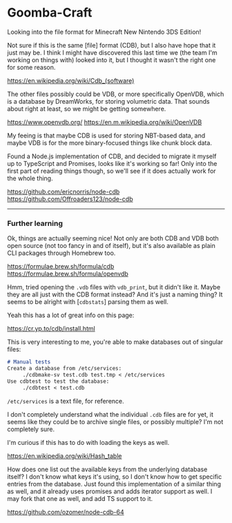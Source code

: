 # Goomba-Craft

Looking into the file format for Minecraft New Nintendo 3DS Edition!

Not sure if this is the same \[file\] format (CDB), but I also have hope that it just may be.
I think I might have discovered this last time we (the team I'm working on things with) looked into it, but I thought it wasn't the right one for some reason.

https://en.wikipedia.org/wiki/Cdb_(software)

The other files possibly could be VDB, or more specifically OpenVDB, which is a database by DreamWorks, for storing volumetric data.
That sounds about right at least, so we might be getting somewhere.

https://www.openvdb.org/
https://en.m.wikipedia.org/wiki/OpenVDB

My feeing is that maybe CDB is used for storing NBT-based data, and maybe VDB is for the more binary-focused things like chunk block data.

Found a Node.js implementation of CDB, and decided to migrate it myself up to TypeScript and Promises, looks like it's working so far! Only into the first part of reading things though, so we'll see if it does actually work for the whole thing.

https://github.com/ericnorris/node-cdb
https://github.com/Offroaders123/node-cdb

---

### Further learning

Ok, things are actually seeming nice!
Not only are both CDB and VDB both open source (not too fancy in and of itself), but it's also available as plain CLI packages through Homebrew too.

https://formulae.brew.sh/formula/cdb
https://formulae.brew.sh/formula/openvdb

Hmm, tried opening the `.vdb` files with `vdb_print`, but it didn't like it.
Maybe they are all just with the CDB format instead? And it's just a naming thing? It seems to be alright with \[`cdbstats`\] parsing them as well.

Yeah this has a lot of great info on this page:

https://cr.yp.to/cdb/install.html

This is very interesting to me, you're able to make databases out of singular files:

```md
# Manual tests
Create a database from /etc/services:
     ./cdbmake-sv test.cdb test.tmp < /etc/services
Use cdbtest to test the database:
     ./cdbtest < test.cdb
```

`/etc/services` is a text file, for reference.

I don't completely understand what the individual `.cdb` files are for yet, it seems like they could be to archive single files, or possibly multiple? I'm not completely sure.

I'm curious if this has to do with loading the keys as well.

https://en.wikipedia.org/wiki/Hash_table

How does one list out the available keys from the underlying database itself? I don't know what keys it's using, so I don't know how to get specific entries from the database.
Just found this implementation of a similar thing as well, and it already uses promises and adds iterator support as well.
I may fork that one as well, and add TS support to it.

https://github.com/ozomer/node-cdb-64